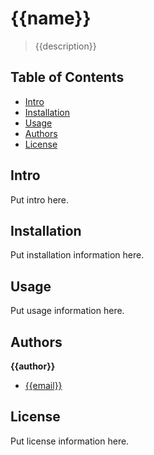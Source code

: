 # {{name}}

> {{description}}

## Table of Contents
* [Intro](#intro)
* [Installation](#installation)
* [Usage](#usage)
* [Authors](#authors)
* [License](#license)

## Intro

Put intro here.

## Installation

Put installation information here.

## Usage

Put usage information here.

## Authors

**{{author}}**
+ [{{email}}]({{email}})

## License

Put license information here.

